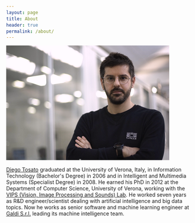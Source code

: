 ```yaml
---
layout: page
title: About
header: true
permalink: /about/
---
```

![Diego](/assets/diego.png)

[Diego Tosato](https://www.linkedin.com/in/dtosato/) graduated at the University of Verona, Italy, in Information Technology (Bachelor's Degree) in 2006 and in Intelligent and Multimedia Systems (Specialist Degree) in 2008. He earned his PhD in 2012 at the Department of Computer Science, University of Verona, working with the [VIPS (Vision, Image Processing and Sounds) Lab](vips.sci.univr.it). He worked seven years as R&D engineer/scientist dealing with artificial intelligence and big data topics. Now he works as senior software and machine learning engineer at [Galdi S.r.l.](www.galdi.it) leading its machine intelligence team.

